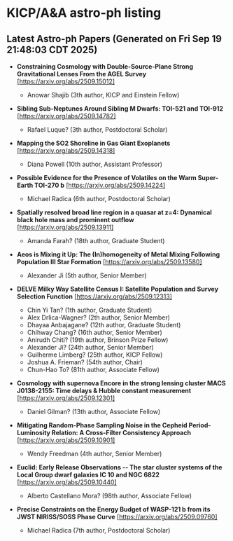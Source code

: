 # KICP/A&A astro-ph listing

## Latest Astro-ph Papers (Generated on Fri Sep 19 21:48:03 CDT 2025)

- **Constraining Cosmology with Double-Source-Plane Strong Gravitational Lenses From the AGEL Survey**
[https://arxiv.org/abs/2509.15012]
  + Anowar Shajib (3th author, KICP and Einstein Fellow)

- **Sibling Sub-Neptunes Around Sibling M Dwarfs: TOI-521 and TOI-912**
[https://arxiv.org/abs/2509.14782]
  + Rafael Luque? (3th author, Postdoctoral Scholar)

- **Mapping the SO2 Shoreline in Gas Giant Exoplanets**
[https://arxiv.org/abs/2509.14318]
  + Diana Powell (10th author, Assistant Professor)

- **Possible Evidence for the Presence of Volatiles on the Warm Super-Earth TOI-270 b**
[https://arxiv.org/abs/2509.14224]
  + Michael Radica (6th author, Postdoctoral Scholar)

- **Spatially resolved broad line region in a quasar at z=4: Dynamical black hole mass and prominent outflow**
[https://arxiv.org/abs/2509.13911]
  + Amanda Farah? (18th author, Graduate Student)

- **Aeos is Mixing it Up: The (In)homogeneity of Metal Mixing Following Population III Star Formation**
[https://arxiv.org/abs/2509.13580]
  + Alexander Ji (5th author, Senior Member)

- **DELVE Milky Way Satellite Census I: Satellite Population and Survey Selection Function**
[https://arxiv.org/abs/2509.12313]
  + Chin Yi Tan? (1th author, Graduate Student)
  + Alex Drlica-Wagner? (2th author, Senior Member)
  + Dhayaa Anbajagane? (12th author, Graduate Student)
  + Chihway Chang? (16th author, Senior Member)
  + Anirudh Chiti? (19th author, Brinson Prize Fellow)
  + Alexander Ji? (24th author, Senior Member)
  + Guilherme Limberg? (25th author, KICP Fellow)
  + Joshua A. Frieman? (54th author, Chair)
  + Chun-Hao To? (81th author, Associate Fellow)

- **Cosmology with supernova Encore in the strong lensing cluster MACS J0138-2155: Time delays & Hubble constant measurement**
[https://arxiv.org/abs/2509.12301]
  + Daniel Gilman? (13th author, Associate Fellow)

- **Mitigating Random-Phase Sampling Noise in the Cepheid Period-Luminosity Relation: A Cross-Filter Consistency Approach**
[https://arxiv.org/abs/2509.10901]
  + Wendy Freedman (4th author, Senior Member)

- **Euclid: Early Release Observations -- The star cluster systems of the Local Group dwarf galaxies IC 10 and NGC 6822**
[https://arxiv.org/abs/2509.10440]
  + Alberto Castellano Mora? (98th author, Associate Fellow)

- **Precise Constraints on the Energy Budget of WASP-121 b from its JWST NIRISS/SOSS Phase Curve**
[https://arxiv.org/abs/2509.09760]
  + Michael Radica (7th author, Postdoctoral Scholar)

